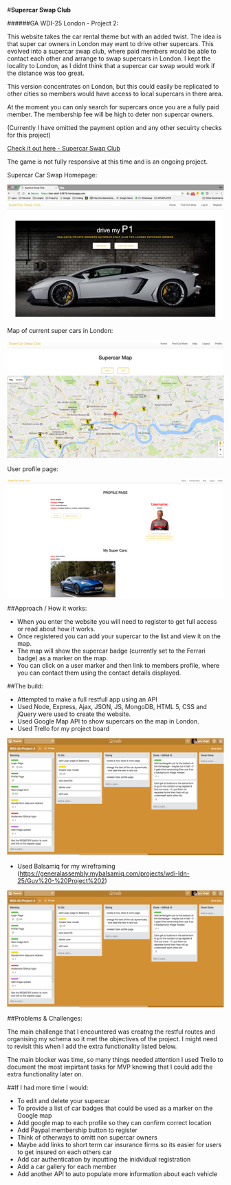 #**Supercar Swap Club**

######GA WDI-25 London - Project 2:

This website takes the car rental theme but with an added twist. The idea is that super car owners in London may want to drive other supercars. This evolved into a supercar swap club, where paid members would be able to contact each other and arrange to swap supercars in London. I kept the locality to London, as I didnt think that a supercar car swap would work if the distance was too great.

This version concentrates on London, but this could easily be replicated to other cities so members would have access to local supercars in there area. 

At the moment you can only search for supercars once you are a fully paid member. The membership fee will be high to deter non supercar owners.

(Currently I have omitted the payment option and any other secuirty checks for this project)

[Check it out here - Supercar Swap Club](https://fast-atoll-53678.herokuapp.com/)

The game is not fully responsive at this time and is an ongoing project.

Supercar Car Swap Homepage:

![Supercar Car Swap](https://github.com/1Guv/WDI-25-Project-2/blob/master/src/assets/images/Screen-Shot-1.png?raw=true "Supercar Car Swap homepage screen shot")

Map of current super cars in London:

![Supercar Car Swap](https://github.com/1Guv/WDI-25-Project-2/blob/master/src/assets/images/screen-shot-3-new.jpg?raw=true "Supercar Car Swap map")

User profile page:

![Supercar Car Swap](https://github.com/1Guv/WDI-25-Project-2/blob/master/src/assets/images/Screen-Shot-3.png?raw=true "Supercar Car Swap map")

##Approach / How it works:

* When you enter the website you will need to register to get full access or read about how it works.
* Once registered you can add your supercar to the list and view it on the map.
* The map will show the supercar badge (currently set to the Ferrari badge) as a marker on the map.
* You can click on a user marker and then link to members profile, where you can contact them using the contact details displayed.

##The build:

* Attempted to make a full restfull app using an API
* Used Node, Express, Ajax, JSON, JS, MongoDB, HTML 5, CSS and jQuery were used to create the website.
* Used Google Map API to show supercars on the map in London.
* Used Trello for my project board 

![Trello](https://github.com/1Guv/WDI-25-Project-2/blob/master/src/assets/images/Trello-Project-2.png?raw=true "Trello")

* Used Balsamiq for my wireframing (https://generalassembly.mybalsamiq.com/projects/wdi-ldn-25/Guv%20-%20Project%202)

![Trello](https://github.com/1Guv/WDI-25-Project-2/blob/master/src/assets/images/Trello-Project-2.png?raw=true "Trello")


##Problems & Challenges:


The main challenge that I encountered was creatng the restful routes and organising my schema so it met the objectives of the project. I might need to revisit this when I add the extra functionality listed below.

The main blocker was time, so many things needed attention I used Trello to document the most impirtant tasks for MVP knowing that I could add the extra functionality later on.

##If I had more time I would:

- To edit and delete your supercar
- To provide a list of car badges that could be used as a marker on the Google map
- Add google map to each profile so they can confirm correct location
- Add Paypal membership button to register
- Think of otherways to omitt non supercar owners
- Maybe add links to short term car insurance firms so its easier for users to get insured on each others car
- Add car authentication by inputting the inidvidual registration
- Add a car gallery for each member
- Add another API to auto populate more information about each vehicle
